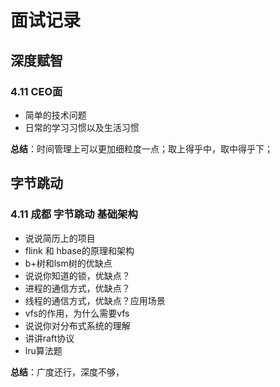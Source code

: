 # 面试记录

## 深度赋智

### 4.11 CEO面

- 简单的技术问题
- 日常的学习习惯以及生活习惯

**总结**：时间管理上可以更加细粒度一点；取上得乎中，取中得乎下；

## 字节跳动

### 4.11 成都 字节跳动 基础架构

- 说说简历上的项目
- flink 和 hbase的原理和架构
- b+树和lsm树的优缺点
- 说说你知道的锁，优缺点？
- 进程的通信方式，优缺点？
- 线程的通信方式，优缺点？应用场景
- vfs的作用，为什么需要vfs
- 说说你对分布式系统的理解
- 讲讲raft协议
- lru算法题

**总结**：广度还行，深度不够，